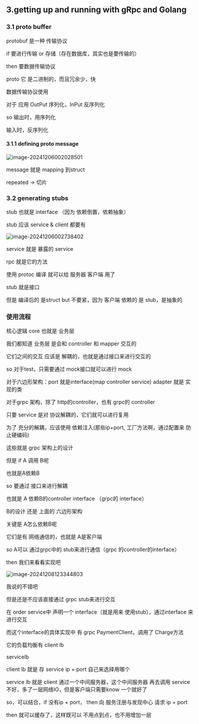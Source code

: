 ## 3.getting up and running with gRpc and Golang 



### 3.1 proto buffer

protobuf 是一种 传输协议

if 要进行传输 or 存储（存在数据库，其实也是要传输的）

then 要数据传输协议 

proto 它 是二进制的，而且冗余少，快

数据传输协议使用

对于 应用 OutPut 序列化，InPut 反序列化

so 输出时，用序列化

输入时，反序列化



#### 3.1.1 defining proto message

![image-20241206002028501](C:/Users/%E9%B2%B8%E4%BA%91%E9%9B%BE%E8%B5%B7/Desktop/%E5%AD%A6%E4%B9%A0%E7%AC%94%E8%AE%B0/study_mark/go%E5%AD%A6%E4%B9%A0/book/assets/image-20241206002028501.png)



message 就是 mapping 到struct

repeated -> 切片



### 3.2 generating stubs



stub 也就是 interface （因为 依赖倒置，依赖抽象）

stub 应该 service & client 都要有

![image-20241206002738402](C:/Users/%E9%B2%B8%E4%BA%91%E9%9B%BE%E8%B5%B7/Desktop/%E5%AD%A6%E4%B9%A0%E7%AC%94%E8%AE%B0/study_mark/go%E5%AD%A6%E4%B9%A0/book/assets/image-20241206002738402.png)

service 就是 暴露的 service 

rpc 就是它的方法

使用 protoc 编译 就可以给 服务器 客户端 用了

stub 就是接口

但是 编译后的 是struct but 不要紧，因为 客户端 依赖的 是 stub，是抽象的



### 使用流程

核心逻辑 core 也就是 业务层



我们都知道 业务层 是会和 controller 和 mapper 交互的

它们之间的交互 应该是 解耦的，也就是通过接口来进行交互的

so 对于test，只需要通过 mock接口就可以进行 mock

对于六边形架构：port 就是interface(map controller service) adapter 就是 实现的类

对于grpc 架构，除了 http的controller，也有 grpc的 controller

只要 service 是对 协议解耦的，它们就可以进行复用

为了 充分的解耦，应该使用 依赖注入(那些ip+port, 工厂方法啊，通过配置来 防止硬编码)

这些就是 grpc 架构上的设计



但是 if A 调用 B呢

也就是A依赖B

so 要通过 接口来进行解耦

也就是 A 依赖B的controller interface （grpc的 interface）



B的设计 还是 上面的 六边形架构

关键是 A怎么依赖B呢

它们是有 网络通信的，也就是 A是客户端

so A可以 通过grpc中的 stub来进行通信（grpc 的controller的interface）

then 我们来看看实现吧

![image-20241208123344803](C:/Users/%E9%B2%B8%E4%BA%91%E9%9B%BE%E8%B5%B7/Desktop/%E5%AD%A6%E4%B9%A0%E7%AC%94%E8%AE%B0/study_mark/go%E5%AD%A6%E4%B9%A0/book/assets/image-20241208123344803.png)

 

我说的不错吧

但是还是不应该直接通过 grpc stub来进行交互

在 order service中 声明一个 interface（就是用来 使用stub），通过interface 来进行交互

而这个interface的具体实现中 有 grpc PaymentClient，调用了 Charge方法



它的负载均衡有  client lb 

servicelb

client lb 就是 存 service ip + port 自己来选择用哪个

service lb 就是  client 通过一个中间服务器，这个中间服务器 再去调用 service 不好，多了一层网络IO，但是客户端只需要know 一个就好了



so，可以结合，if 没有ip + port， then 向 服务注册与发现中心 请求 ip + port

then 就可以缓存了，这样既可以 不用点到点，也不用增加一层



